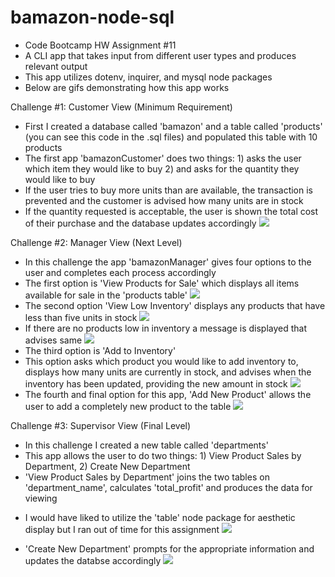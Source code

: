 # bamazon-node-sql
- Code Bootcamp HW Assignment #11
- A CLI app that takes input from different user types and produces relevant output
- This app utilizes dotenv, inquirer, and mysql node packages
- Below are gifs demonstrating how this app works

Challenge #1: Customer View (Minimum Requirement)
- First I created a database called 'bamazon' and a table called 'products' (you can see this code in the .sql files) and populated this table with 10 products
- The first app 'bamazonCustomer' does two things: 1) asks the user which item they would like to buy 2) and asks for the quantity they would like to buy
- If the user tries to buy more units than are available, the transaction is prevented and the customer is advised how many units are in stock
- If the quantity requested is acceptable, the user is shown the total cost of their purchase and the database updates accordingly
![](https://github.com/bretbaker808/bamazon-node-sql/blob/master/gifs/gif-1.gif)

Challenge #2: Manager View (Next Level)
- In this challenge the app 'bamazonManager' gives four options to the user and completes each process accordingly
- The first option is 'View Products for Sale' which displays all items available for sale in the 'products table'
![](https://github.com/bretbaker808/bamazon-node-sql/blob/master/gifs/gif-2.gif)
- The second option 'View Low Inventory' displays any products that have less than five units in stock
![](https://github.com/bretbaker808/bamazon-node-sql/blob/master/gifs/gif-3.gif)
- If there are no products low in inventory a message is displayed that advises same
![](https://github.com/bretbaker808/bamazon-node-sql/blob/master/gifs/gif-4.gif)
- The third option is 'Add to Inventory' 
- This option asks which product you would like to add inventory to, displays how many units are currently in stock, and advises when the inventory has been updated, providing the new amount in stock
![](https://github.com/bretbaker808/bamazon-node-sql/blob/master/gifs/gif-5.gif)
- The fourth and final option for this app, 'Add New Product' allows the user to add a completely new product to the table
![](https://github.com/bretbaker808/bamazon-node-sql/blob/master/gifs/gif-6.gif)

Challenge #3: Supervisor View (Final Level)
- In this challenge I created a new table called 'departments'
- This app allows the user to do two things: 1) View Product Sales by Department, 2) Create New Department
- 'View Product Sales by Department' joins the two tables on 'department_name', calculates 'total_profit' and produces the data for viewing
* I would have liked to utilize the 'table' node package for aesthetic display but I ran out of time for this assignment
![](https://github.com/bretbaker808/bamazon-node-sql/blob/master/gifs/gif-7.gif)
- 'Create New Department' prompts for the appropriate information and updates the databse accordingly
![](https://github.com/bretbaker808/bamazon-node-sql/blob/master/gifs/gif-8.gif)






